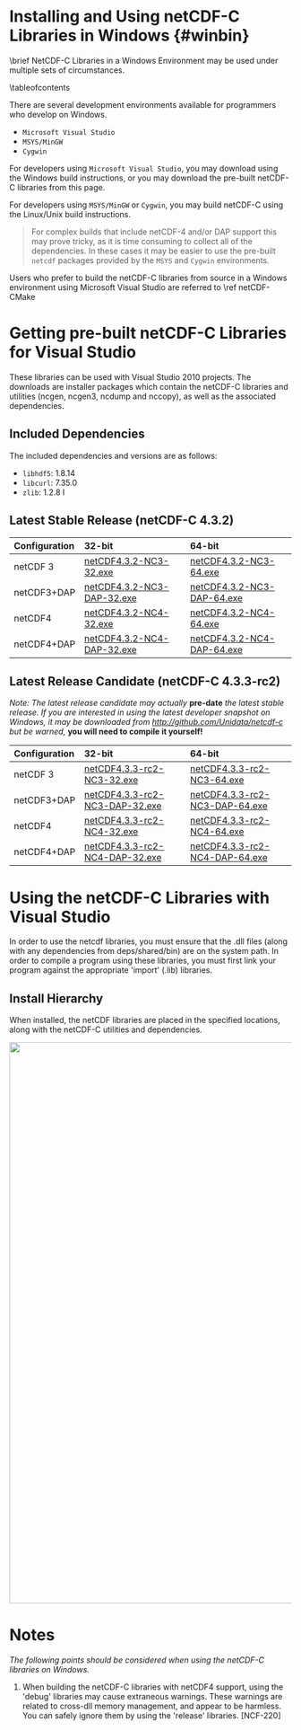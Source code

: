 Installing and Using netCDF-C Libraries in Windows {#winbin}
==================================================

\brief NetCDF-C Libraries in a Windows Environment may be used under multiple sets of circumstances.

\tableofcontents

There are several development environments available for programmers who develop on Windows. 

* `Microsoft Visual Studio `
* `MSYS/MinGW`
* `Cygwin`

For developers using `Microsoft Visual Studio`, you may download using the Windows build instructions, or you may download the pre-built netCDF-C libraries from this page.

For developers using `MSYS/MinGW` or `Cygwin`, you may build netCDF-C using the Linux/Unix build instructions.  

> For complex builds that include netCDF-4 and/or DAP support this may prove tricky, as it is time consuming to collect all of the dependencies.  In these cases it may be easier to use the pre-built `netcdf` packages provided by the `MSYS` and `Cygwin` environments.

Users who prefer to build the netCDF-C libraries from source in a Windows environment using Microsoft Visual Studio are referred to \ref netCDF-CMake

# Getting pre-built netCDF-C Libraries for Visual Studio

These libraries can be used with Visual Studio 2010 projects.  The downloads are installer packages which contain the netCDF-C libraries and utilities (ncgen, ncgen3, ncdump and nccopy), as well as the associated dependencies.  


## Included Dependencies

The included dependencies and versions are as follows:

* `libhdf5`: 1.8.14
* `libcurl`: 7.35.0
* `zlib`:    1.2.8
I

## Latest Stable Release (netCDF-C 4.3.2)

Configuration		| 32-bit 						| 64-bit |
:-------------------|:--------							|:-------|
netCDF 3		| [netCDF4.3.2-NC3-32.exe][r1]		| [netCDF4.3.2-NC3-64.exe][r5] 
netCDF3+DAP		| [netCDF4.3.2-NC3-DAP-32.exe][r2]	| [netCDF4.3.2-NC3-DAP-64.exe][r6]
netCDF4			| [netCDF4.3.2-NC4-32.exe][r3]		| [netCDF4.3.2-NC4-64.exe][r7]
netCDF4+DAP		| [netCDF4.3.2-NC4-DAP-32.exe][r4]	| [netCDF4.3.2-NC4-DAP-64.exe][r8]



## Latest Release Candidate (netCDF-C 4.3.3-rc2)

*Note: The latest release candidate may actually* **pre-date** *the latest stable release.  If you are interested in using the latest developer snapshot on Windows, it  may be downloaded from http://github.com/Unidata/netcdf-c but be warned,* **you will need to compile it yourself!**

Configuration		| 32-bit 						| 64-bit |
:-------------------|:--------							|:-------|
netCDF 3		| [netCDF4.3.3-rc2-NC3-32.exe][rc1]		| [netCDF4.3.3-rc2-NC3-64.exe][rc6] 
netCDF3+DAP		| [netCDF4.3.3-rc2-NC3-DAP-32.exe][rc2]	| [netCDF4.3.3-rc2-NC3-DAP-64.exe][rc6]
netCDF4			| [netCDF4.3.3-rc2-NC4-32.exe][rc3]		| [netCDF4.3.3-rc2-NC4-64.exe][rc7]
netCDF4+DAP		| [netCDF4.3.3-rc2-NC4-DAP-32.exe][rc4]	| [netCDF4.3.3-rc2-NC4-DAP-64.exe][rc8]

# Using the netCDF-C Libraries with Visual Studio
In order to use the netcdf libraries, you must ensure that the .dll files (along with any dependencies from deps/shared/bin) are on the system path. In order to compile a program using these libraries, you must first link your program against the appropriate 'import' (.lib) libraries.  

## Install Hierarchy

When installed, the netCDF libraries are placed in the specified locations, along with the netCDF-C utilities and dependencies.

<center>
<IMG SRC="InstallTreeWindows.png" width="1000"/>
</center>

# Notes

*The following points should be considered when using the netCDF-C libraries on Windows.*

1. When building the netCDF-C libraries with netCDF4 support, using the 'debug' libraries may cause extraneous warnings. These warnings are related to cross-dll memory management, and appear to be harmless. You can safely ignore them by using the 'release' libraries. [NCF-220]


[r1]: http://www.unidata.ucar.edu/netcdf/win_netcdf/netCDF4.3.2-NC3-32.exe
[r2]: http://www.unidata.ucar.edu/netcdf/win_netcdf/netCDF4.3.2-NC3-DAP-32.exe
[r3]: http://www.unidata.ucar.edu/netcdf/win_netcdf/netCDF4.3.2-NC4-32.exe
[r4]: http://www.unidata.ucar.edu/netcdf/win_netcdf/netCDF4.3.2-NC4-DAP-32.exe
[r5]: http://www.unidata.ucar.edu/netcdf/win_netcdf/netCDF4.3.2-NC3-64.exe
[r6]: http://www.unidata.ucar.edu/netcdf/win_netcdf/netCDF4.3.2-NC3-DAP-64.exe
[r7]: http://www.unidata.ucar.edu/netcdf/win_netcdf/netCDF4.3.2-NC4-64.exe
[r8]: http://www.unidata.ucar.edu/netcdf/win_netcdf/netCDF4.3.2-NC4-DAP-64.exe


[rc1]: http://www.unidata.ucar.edu/netcdf/win_netcdf/netCDF4.3.3-rc2-NC3-32.exe
[rc2]: http://www.unidata.ucar.edu/netcdf/win_netcdf/netCDF4.3.3-rc2-NC3-DAP-32.exe
[rc3]: http://www.unidata.ucar.edu/netcdf/win_netcdf/netCDF4.3.3-rc2-NC4-32.exe
[rc4]: http://www.unidata.ucar.edu/netcdf/win_netcdf/netCDF4.3.3-rc2-NC4-DAP-32.exe
[rc6]: http://www.unidata.ucar.edu/netcdf/win_netcdf/netCDF4.3.3-rc2-NC3-64.exe
[rc6]: http://www.unidata.ucar.edu/netcdf/win_netcdf/netCDF4.3.3-rc2-NC3-DAP-64.exe
[rc7]: http://www.unidata.ucar.edu/netcdf/win_netcdf/netCDF4.3.3-rc2-NC4-64.exe
[rc8]: http://www.unidata.ucar.edu/netcdf/win_netcdf/netCDF4.3.3-rc2-NC4-DAP-64.exe
